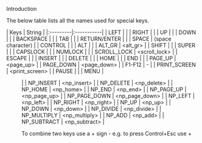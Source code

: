 Introduction

The below table lists all the names used for special keys.

| Keys | String | |:---------|:-----------| | LEFT | <left> | | RIGHT | <right> | | UP | <up> | | DOWN | <down> | | BACKSPACE | <backspace> | | TAB | <tab> | | RETURN/ENTER | <enter> | | SPACE | (space character) | | CONTROL | <ctrl> | | ALT | <alt> | | ALT_GR | <alt_gr> | | SHIFT | <shift> | | SUPER | <super> | | CAPSLOCK | <capslock> | | NUMLOCK | <numlock> | | SCROLL_LOCK | <scroll_lock> | | ESCAPE | <escape> | | INSERT | <insert> | | DELETE | <delete> | | HOME | <home> | | END | <end> | | PAGE_UP | <page_up> | | PAGE_DOWN | <page_down> | | F1-F12 | <f1>-<f12> | | PRINT_SCREEN | <print_screen> | | PAUSE | <pause> | | MENU | <menu> | | NP_INSERT | <np_insert> | | NP_DELETE | <np_delete> | | NP_HOME | <np_home> | | NP_END | <np_end> | | NP_PAGE_UP | <np_page_up> | | NP_PAGE_DOWN | <np_page_down> | | NP_LEFT | <np_left> | | NP_RIGHT | <np_right> | | NP_UP | <np_up> | | NP_DOWN | <np_down> | | NP_DIVIDE | <np_divide> | | NP_MULTIPLY | <np_multiply> | | NP_ADD | <np_add> | | NP_SUBTRACT | <np_subtract> |

To combine two keys use a + sign - e.g. to press Control+Esc use <ctrl>+<escape>